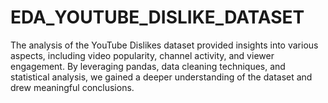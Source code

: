 # EDA_YOUTUBE_DISLIKE_DATASET
The analysis of the YouTube Dislikes dataset provided insights into various aspects, including video popularity, channel activity, and viewer engagement. By leveraging pandas, data cleaning techniques, and statistical analysis, we gained a deeper understanding of the dataset and drew meaningful conclusions.
